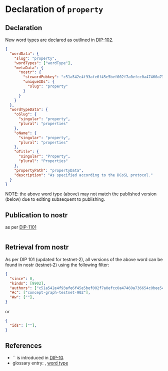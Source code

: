 # Declaration of `property`

## Declaration

New word types are declared as outlined in [DIP-102](../102.md).

```json
{
  "wordData": {
    "slug": "property",
    "wordTypes": ["wordType"],
    "metaData": {
      "nostr": {
        "stewardPubkey": "c51a542e4f93afe6f45e5bef002f7a0efcc0a47460a736654c0bee5402c482fa",
        "uniqueIDs": {
          "slug": "property"
        }
      }
    }
  },
  "wordTypeData": {
    "oSlug": {
      "singular": "property",
      "plural": "properties"
    },
    "oName": {
      "singular": "property",
      "plural": "properties"
    },
    "oTitle": {
      "singular": "Property",
      "plural": "Properties"
    },
    "propertyPath": "propertyData",
    "description": "As specified according to the DCoSL protocol."
  }
}
```

NOTE: the above word type (above) may not match the published version (below) due to editing subsequent to publishing.

## Publication to nostr

as per [DIP-1101](../../networking/nostr/1101.md)

```json

```

## Retrieval from nostr

As per DIP 101 (updated for testnet-2), all versions of the above word can be found in nostr (testnet-2) using the following filter:

```json
{
  "since": 0,
  "kinds": [9902],
  "authors": ["c51a542e4f93afe6f45e5bef002f7a0efcc0a47460a736654c0bee5402c482fa"],
  "#c": ["concept-graph-testnet-902"],
  "#w": [""],
}
```

or

```json
{
  "ids": [""],
}
```

## References

- `` is introduced in [DIP-10](../10.md).
- glossary entry: [](../../../glossary/property.md), [word type](../../../glossary/wordType.md)
